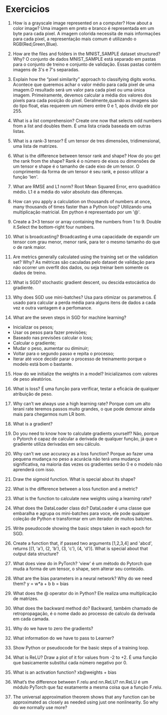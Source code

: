 # Exercicios
1. How is a grayscale image represented on a computer? How about a color image?
Uma imagem em preto e branco é representada em um byte para cada pixel. A imagem colorida necessita de mais informações para cada pixel, a representação mais comum é utilizando o RGB(Red,Green,Blue).

2. How are the files and folders in the MNIST_SAMPLE dataset structured? Why?
O conjunto de dados MNIST_SAMPLE está separado em pastas para o conjunto de treino e conjunto de validação. Essas pastas contém imagens de 3's e 7's separadas.

3. Explain how the “pixel similarity” approach to classifying digits works.
Acontece que queremos achar o valor médio para cada pixel de uma imagem.O resultado será um valor para cada pixel ou uma única imagem. Primeiramente, devemos calcular a média dos valores dos pixels para cada posição do pixel. Geralmente,quando as imagens são do tipo float, elas requerem um número entre 0 e 1, após divido ele por 255.

4. What is a list comprehension? Create one now that selects odd numbers from a list and doubles them.
É uma lista criada baseada em outras listas.

5. What is a rank-3 tensor?
É um tensor de tres dimensões, tridimensional, uma lista de matrizes.

6. What is the difference between tensor rank and shape? How do you get the rank from the shape?
Rank é o número de eixos ou dimensões de um tensor e shape é o tamanho de cade eixo de um tensor. O comprimento da forma de um tensor é seu rank, e posso utilizar a função 'len'.

7. What are RMSE and L1 norm?
Root Mean Squared Error, erro quadrático médio. L1 é a média do valor absoluto das diferenças.

8. How can you apply a calculation on thousands of numbers at once, many thousands of times faster than a Python loop?
Utilizando uma multiplicação matricial. Em python é representado por um '@'.

9. Create a 3×3 tensor or array containing the numbers from 1 to 9. Double it.Select the bottom-right four numbers.

10. What is broadcasting?
Broadcasting é uma capacidade de expandir um tensor com grau menor, menor rank, para ter o mesmo tamanho do que o de rank maior.

11. Are metrics generally calculated using the training set or the validation set? Why?
As métricas são caculadas pelo dataset de validação para não ocorrer um overfit dos dados, ou seja treinar bem somente os dados de treino.

12. What is SGD?
stochastic gradient descent, ou descida estocástica do gradiente.

13. Why does SGD use mini-batches?
Usa para otimizar os parametros. É usado para calcular a perda média para alguns itens de dados a cada vez e outra vantagem é a perfomance.

14. What are the seven steps in SGD for machine learning?
- Inicializar os pesos;
- Usar os pesos para fazer previsões;
- Baseado nas previsões calcular o loss;
- Calcular o gradiente;
- Mudar o peso, aumentar ou diminuir;
- Voltar para o segundo passo e repita o processo;
- Iterar até voce decidir parar o processo de treinamento porque o modelo está bom o bastante.

15. How do we initialize the weights in a model?
Inicializamos com valores de peso aleatórios.

16. What is loss?
É uma função para verificar, testar a eficácia de qualquer atribuição de peso.

17. Why can’t we always use a high learning rate?
Porque com um alto lerani rate teremos passos muito grandes, o que pode demorar ainda mais para chegarmos num LR bom. 

18. What is a gradient?

19. Do you need to know how to calculate gradients yourself?
Não, porque o Pytorch é capaz de calcular a derivada de qualquer função, já que o gradiente utiliza derivadas em seu cálculo.

20. Why can’t we use accuracy as a loss function?
Porque ao fazer uma pequena mudança no peso a acurácia não terá uma mudança significativa, na maioria das vezes os gradientes serão 0 e o modelo não aprenderá com isso.

21. Draw the sigmoid function. What is special about its shape?


22. What is the difference between a loss function and a metric?


23. What is the function to calculate new weights using a learning rate?


24. What does the DataLoader class do?
DataLoader é uma classe que embaralha e agrupa os mini-batches para voce, ele pode qualquer coleção de Python e transformar em um iterador de muitos batches.

25. Write pseudocode showing the basic steps taken in each epoch for SGD.


26. Create a function that, if passed two arguments [1,2,3,4] and 'abcd', returns [(1, 'a'), (2, 'b'), (3, 'c'), (4, 'd')]. What is special about that output data structure?


27. What does view do in PyTorch?
'view' é um método do Pytorch que muda a forma de um tensor, o shape, sem alterar seu conteúdo.

28. What are the bias parameters in a neural network? Why do we need them?
y = w*a + b 
b = bias 

29. What does the @ operator do in Python?
Ele realiza uma multiplicação de matrizes.

30. What does the backward method do?
Backward, também chamado de retropropagação, é o nome dado ao processo de calculo da derivada em cada camada.

31. Why do we have to zero the gradients?

32. What information do we have to pass to Learner?

33. Show Python or pseudocode for the basic steps of a training loop.

34. What is ReLU? Draw a plot of it for values from -2 to +2.
É uma função que basicamente substitui cada número negativo por 0.

35. What is an activation function?
xb@weights + bias

36. What’s the difference between F.relu and nn.ReLU?
nn.ReLU é um módulo PyTorch que faz exatamente a mesma coisa que a função F.relu.

37. The universal approximation theorem shows that any function can be approximated as closely as needed using just one nonlinearity. So why do we normally use more?
